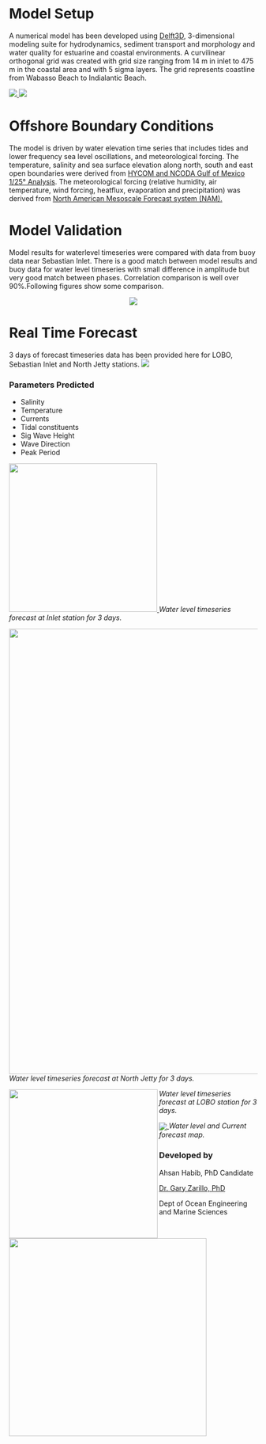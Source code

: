 # Model Setup 

A numerical model has been developed using <a href="https://oss.deltares.nl/web/delft3d">Delft3D</a>, 3-dimensional modeling suite for hydrodynamics, sediment transport and morphology and water quality for estuarine and coastal environments. A curvilinear orthogonal grid was created with grid size ranging from 14 m in inlet to 475 m in the coastal area and with 5 sigma layers.  The grid represents coastline from Wabasso Beach to Indialantic Beach.

<a href="Sebastian Inlet Full Grid.jpg"> <img src="Sebastian Inlet Full Grid.jpg"> </a>
<a href="Zoomed Grid Sebastian Inlet.jpg"> <img src="Zoomed Grid Sebastian Inlet.jpg"> </a>
       
# Offshore Boundary Conditions

The model is driven by water elevation time series that includes tides and lower frequency sea level oscillations, and meteorological forcing. The temperature, salinity and sea surface elevation along north, south and east open boundaries were derived from <a href="https://www.hycom.org/data/gomu0pt04/expt-90pt1m000">HYCOM and NCODA Gulf of Mexico 1/25° Analysis</a>. The meteorological forcing (relative humidity, air temperature, wind forcing, heatflux, evaporation and precipitation) was derived from <a href="https://www.ncdc.noaa.gov/data-access/model-data/model-datasets/north-american-mesoscale-forecast-system-nam">North American Mesoscale Forecast system (NAM).</a>
     
# Model Validation

Model results for waterlevel timeseries were compared with data from buoy data near Sebastian Inlet. There is a good match between model results and buoy data for water level timeseries with small difference in amplitude but very good match between phases. Correlation comparison is well over 90%.Following figures show some comparison. 

<p align="center">
<a href="Sebastian Inlet Water Level Timeseries.jpg"> <img src="Sebastian Inlet Water Level Timeseries.jpg"> </a>   
</p>
  
# Real Time Forecast

3 days of forecast timeseries data has been provided here for LOBO, Sebastian Inlet and North Jetty stations.
<img src="google earth.JPG">  
  
### Parameters Predicted 

<ul>
    <li> Salinity</li>
    <li> Temperature </li>
    <li> Currents </li>
    <li> Tidal constituents </li>
    <li> Sig Wave Height</li>
    <li> Wave Direction</li>
    <li> Peak Period</li>
  </ul>

<a href="waterlevel_sebastian_inlet.jpg"> <img src="waterlevel_sebastian_inlet.jpg" width="300" align="justify"> </a>
*Water level timeseries forecast at Inlet station for 3 days.*

<a href="waterlevel_northjetty.jpg"> <img src="waterlevel_northjetty.jpg" width="900" align="justify"> </a>
*Water level timeseries forecast at North Jetty for 3 days.*

<a href="waterlevel_lobo.jpg"> <img align="left" src="waterlevel_lobo.jpg" height="301"> </a>
*Water level timeseries forecast at LOBO station for 3 days.*

<a href="waterlevel_currentmap.gif"> <img src="waterlevel_currentmap.gif" width="imgwidth"  align="center"> </a>
*Water level and Current forecast map.* 

### Developed by 

Ahsan Habib, PhD Candidate

<a href="https://www.fit.edu/faculty-profiles/8/gary-zarillo/">Dr. Gary Zarillo, PhD </a>

Dept of Ocean Engineering and Marine Sciences

<img src="Primary_horiz_tagline_crimson.png" width="400" align="justify">  
  
 
  
  
 
